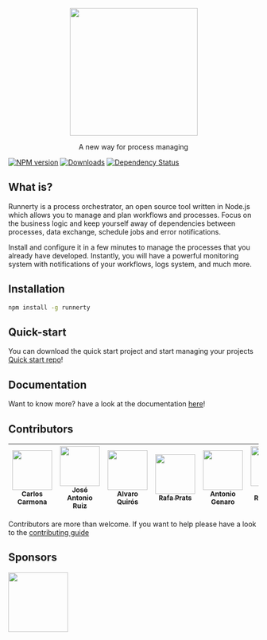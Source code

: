 <p align="center">
  <a href="http://runnerty.io">
    <img height="257" src="http://coderty.com/img/runnerty.png">
  </a>
  <p align="center">A new way for process managing</p>
</p>

[![NPM version][npm-image]][npm-url] [![Downloads][downloads-image]][npm-url] [![Dependency Status][david-badge]][david-badge-url]

## What is?
Runnerty is a process orchestrator, an open source tool written in Node.js which allows you to manage and plan workflows and processes. Focus on the business logic and keep yourself away of dependencies between processes, data exchange, schedule jobs and error notifications.

Install and configure it in a few minutes to manage the processes that you already have developed. Instantly, you will have a powerful monitoring system with notifications of your workflows, logs system, and much more.

## Installation
```bash
npm install -g runnerty
```

## Quick-start 
You can download the quick start project and start managing your projects
[Quick start repo](https://github.com/Coderty/runnerty-quick-start)!

[downloads-image]: https://img.shields.io/npm/dm/runnerty.svg
[npm-url]: https://www.npmjs.com/package/runnerty
[npm-image]: https://img.shields.io/npm/v/runnerty.svg
[david-badge]: https://david-dm.org/coderty/runnerty.svg
[david-badge-url]: https://david-dm.org/coderty/runnerty

## Documentation
 
 Want to know more? have a look at the documentation [here](http://docs.runnerty.io)!

## Contributors

<!-- ALL-CONTRIBUTORS-LIST:START - Do not remove or modify this section -->
| [<img src="https://avatars0.githubusercontent.com/u/2606030?v=4" width="80px;"/><br /><sub>Carlos Carmona</sub>](https://github.com/CarlosCarmona)<br /> | [<img src="https://avatars3.githubusercontent.com/u/20872950?v=4" width="80px;"/><br /><sub>José Antonio Ruiz</sub>](https://github.com/Jhonsensf)<br /> | [<img src="https://avatars2.githubusercontent.com/u/234613?v=4" width="80px;"/><br /><sub>Alvaro Quirós</sub>](http://coderty.com)<br /> | [<img src="https://avatars1.githubusercontent.com/u/62855?v=4" width="80px;"/><br /><sub>Rafa Prats</sub>](https://github.com/raprav)<br /> | [<img src="https://avatars3.githubusercontent.com/u/15797756?v=4" width="80px;"/><br /><sub>Antonio Genaro</sub>](https://github.com/antoniogenaro)<br /> | [<img src="https://avatars3.githubusercontent.com/u/545420?v=4" width="80px;"/><br /><sub>David Rodríguez López</sub>](http://www.baldboy.es)<br /> | [<img src="https://avatars2.githubusercontent.com/u/20567140?v=4" width="80px;"/><br /><sub>Alberto Gómez</sub>](http://albertogomez.es)<br /> |
| :---: | :---: | :---: | :---: | :---: | :---: | :---: |
<!-- ALL-CONTRIBUTORS-LIST:END -->

Contributors are more than welcome. If you want to help please have a look to the [contributing guide](https://github.com/Coderty/runnerty/blob/master/CONTRIBUTING.md)

## Sponsors
<p>
  <a href="http://coderty.com">
    <img height="120" src="http://www.coderty.com/img/codertysvg.svg">
  </a>
</p>

